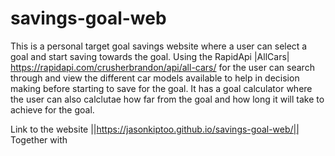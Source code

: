 # savings-goal-web
This is a personal target goal savings website where a user can select a goal and 
start saving towards the goal. 
Using the RapidApi |AllCars| https://rapidapi.com/crusherbrandon/api/all-cars/ for the user can search through and view the different car models available
to help in decision making before starting to save for the goal. It has a goal calculator where
the user can also calclutae how far from the goal and how long it will take to achieve for the goal.




Link to the website
||https://jasonkiptoo.github.io/savings-goal-web/||
Together with 
